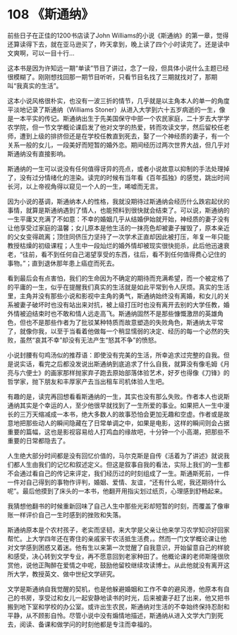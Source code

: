 # 108 《斯通纳》
前些日子在正佳的1200书店读了John Williams的小说《斯通纳》的第一章，觉得还算读得下去，就在亚马逊买了，昨天拿到，晚上读了四个小时读完了。还是读中文爽啊，可以一目十行...

这本书是因为许知远一期“单读”节目了讲过，念了一段，但具体小说什么主题已经很模糊了。刚刚想找回那一期节目听听，只看节目名找了三期就找对了，那期叫“我真实的生活”。

这本小说风格很朴实，也没有一波三折的情节，几乎就是以主角本人的单一的角度平淡地记录了斯通纳（Williams Stoner）从进入大学到六十五岁病逝的一生，像是一本平实的传记。斯通纳出生于先美国保守中部一个农民家庭，二十岁去大学学农学院，但一节文学概论课启发了他对文学的热爱，转而攻读文学，然后留校任老师，遭到上级的排挤但还是在学校任教直到死去，娶了一个神经质的妻子，有一个关系一般的女儿，一段美好而短暂的婚外恋。期间经历过两次世界大战，但几乎对斯通纳没有直接影响。

斯通纳的一生可以说没有任何值得讶异的亮点，或者小说故意以抑制的手法处理掉了，没有过分情绪化的渲染。读完的时候有当年看《百年孤独》的感觉，跳出时间长河，以上帝视角得以窥见一个人的一生，唏嘘而无言。

因为小说的基调，斯通纳本人的性格，我就没期待过斯通纳会经历什么跌宕起伏的事情，就算是斯通纳遇到了情人，也能预料到很快就会结束了。可以说，斯通纳的一生平庸又充满了不如意：不幸的婚姻几乎从结婚伊始就开始，神经质的妻子没有让他享受过家庭的温馨；女儿原本是他生活的一抹亮色却被妻子摧毁了，原本亲近的父女变得疏离；顶住同侪压力坚持了一次学术正直却因此被打压，年复一年只能教授枯燥的初级课程；人生中一段灿烂的婚外情却被现实很快扼杀，此后他迅速衰老，“往前，看不到任何自己渴望享受的东西，往后，看不到任何值得费心记住的事物。”；直到退休那年患上癌症而死去。

看到最后会有点害怕，我们的生命因为不确定的期待而充满希望，而一个被定格了的平庸的一生，似乎在提醒我们真实的生活就是如此平常到令人厌烦。真实的生活里，主角并没有那些小说和影视中主角的勇气，斯通纳始终没有离婚，和女儿的关系被妻子破坏时也没有站出来对抗，被上级打压时也没有离开去别的大学任教，婚外情被迫结束时也不敢和情人远走高飞。斯通纳固然不是那些慷慨激昂的英雄角色，但也不是那些作者为了批驳某种特质而故意塑造的失败角色，斯通纳太平常了，就像你我，以至于当看着他做每一个稍显懦弱的决定、经历的每一个必然的失败，虽然“哀其不幸”却没有无法产生“怒其不争”的愤怒。

小说封腰有句鸡汤似的推荐语：即使没有完美的生活，所幸追求过完整的自我。但是说实话，看完之后都没发说出斯通纳到底追求了什么自我，就算没有像毛姆《月亮与六便士》的画家那样抛家弃子跑去原始部落体验艺术，好歹也得像《刀锋》的哲学家，抛下朋友和丰厚家产去当出租车司机体验人生吧。

有趣的是，读完再回想看看斯通纳的一生，其实也没有那么失败。作者本人也说斯通纳其实是个幸运的人，至少他很早就找到了一生所爱的事业。如果把人一生中漫长的三万天缩减成一本书，绝大多数人的故事恐怕会更加无趣和空虚。作者或是故意地把那些动人的瞬间隐藏在了日常单调之中，如果是电影，这样的瞬间则会占据重要的篇幅，这也是影视容易给人打鸡血的缘故吧，十分钟一个小高潮，把那些不重要的日常都隐去了。

人生绝大部分时间都是没有回忆价值的，马尔克斯是自传《活着为了讲述》就说我们都人生由我们的记忆和叙述定义。但这是叙事自我的看法，实际上我们的一生都不会通过看自己的传记来评定，我们经历过的时刻组成了一生。斯通斯死前，一件一件对自己得到的事物作评判，婚姻、爱情、友谊，“还有什么呢，我还期待什么呢”。最后他摸到了床头的一本书，他翻开用指尖划过纸页，心理感到舒畅起来。

我猜想他翻书的时候重新回味了自己人生中那些光彩却短暂的时刻，而覆盖了像审账一样评价自己一生时感到的挫败和失落。

斯通纳原本是个农村孩子，老实而坚韧，来大学是父亲让他来学习农学知识好回家帮忙。上大学四年还在寄住的亲戚家干农活抵生活费，。然而一门文学概论课让他对文学感到困惑又着迷。他有生以来第一次觉醒了自我意识，开始留意自己的样貌和感受，决心转到文学专业，再不愿意回到老家种田了。他概论课的老师斯隆很欣赏他，说他正陶醉在爱情之中呢，鼓励他留校继续攻读博士。从此他就没有离开这所大学，教授英文、做中世纪文学研究。

文学是斯通纳自我觉醒的契机，也是他躲避婚姻和工作不幸的避风港，他原本有自己的书房，享受过和女儿一起安静地读书的时光，后来被妻子赶了出来，他又把书搬到地下室和学校的办公室。或许出生农民，斯通纳对生活的不幸始终保持忍耐和平静，从不顾影自怜。尽管小说中没有煽情地描述，斯通纳从进入文学大门到死去，阅读、备课和做学问的时刻他都是专注而幸福的。

